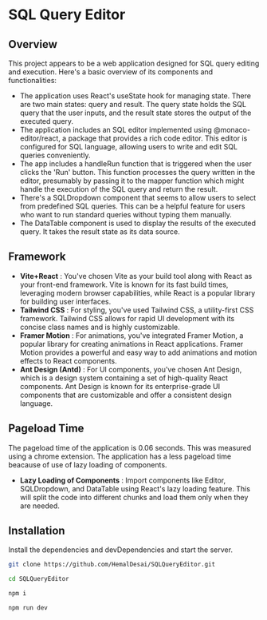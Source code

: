 # SQL Query Editor
## Overview
This project appears to be a web application designed for SQL query editing and execution. Here's a basic overview of its components and functionalities:


- The application uses React's useState hook for managing state. There are two main states: query and result. The query state holds the SQL query that the user inputs, and the result state stores the output of the executed query.
- The application includes an SQL editor implemented using @monaco-editor/react, a package that provides a rich code editor. This editor is configured for SQL language, allowing users to write and edit SQL queries conveniently.
- The app includes a handleRun function that is triggered when the user clicks the 'Run' button. This function processes the query written in the editor, presumably by passing it to the mapper function which might handle the execution of the SQL query and return the result.
- There's a SQLDropdown component that seems to allow users to select from predefined SQL queries. This can be a helpful feature for users who want to run standard queries without typing them manually.
- The DataTable component is used to display the results of the executed query. It takes the result state as its data source.

## Framework

- **Vite+React** : You've chosen Vite as your build tool along with React as your front-end framework. Vite is known for its fast build times, leveraging modern browser capabilities, while React is a popular library for building user interfaces.
- **Tailwind CSS** : For styling, you've used Tailwind CSS, a utility-first CSS framework. Tailwind CSS allows for rapid UI development with its concise class names and is highly customizable.
- **Framer Motion** : For animations, you've integrated Framer Motion, a popular library for creating animations in React applications. Framer Motion provides a powerful and easy way to add animations and motion effects to React components.
- **Ant Design (Antd)** : For UI components, you've chosen Ant Design, which is a design system containing a set of high-quality React components. Ant Design is known for its enterprise-grade UI components that are customizable and offer a consistent design language.

## Pageload Time
The pageload time of the application is 0.06 seconds.
This was measured using a chrome extension.
The application has a less pageload time beacause of use of lazy loading of components.
- **Lazy Loading of Components** : Import components like Editor, SQLDropdown, and DataTable using React's lazy loading feature. This will split the code into different chunks and load them only when they are needed.



## Installation


Install the dependencies and devDependencies and start the server.

```sh
git clone https://github.com/HemalDesai/SQLQueryEditor.git
```
```sh
cd SQLQueryEditor
```
```sh
npm i
```
```sh
npm run dev
```




